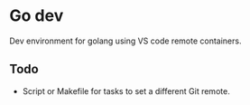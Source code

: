 # Go dev 

Dev environment for golang using VS code remote containers.

## Todo

- Script or Makefile for tasks to set a different Git remote.
